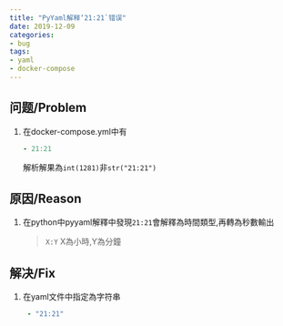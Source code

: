 ```yaml
---
title: "PyYaml解释‘21:21`错误"
date: 2019-12-09
categories:
- bug
tags:
- yaml
- docker-compose
---
```


## 问题/Problem

1. 在docker-compose.yml中有
   ```yaml
   - 21:21
   ```

   解析解果為`int(1281)`非`str("21:21")`

## 原因/Reason

1. 在python中pyyaml解釋中發現`21:21`會解釋為時間類型,再轉為秒數輸出

   > `X:Y` X為小時,Y為分鐘

## 解决/Fix

1. 在yaml文件中指定為字符串
   ```yaml
    - "21:21"
   ```

